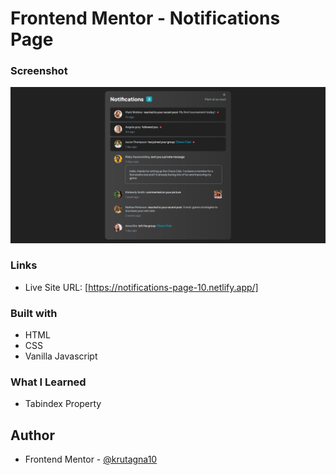# Frontend Mentor - Notifications Page

### Screenshot

![](screenshot/Screenshot.png)

### Links

- Live Site URL: [https://notifications-page-10.netlify.app/]

### Built with

- HTML
- CSS
- Vanilla Javascript

### What I Learned
- Tabindex Property

## Author
- Frontend Mentor - [@krutagna10](https://www.frontendmentor.io/profile/krutagna10)

